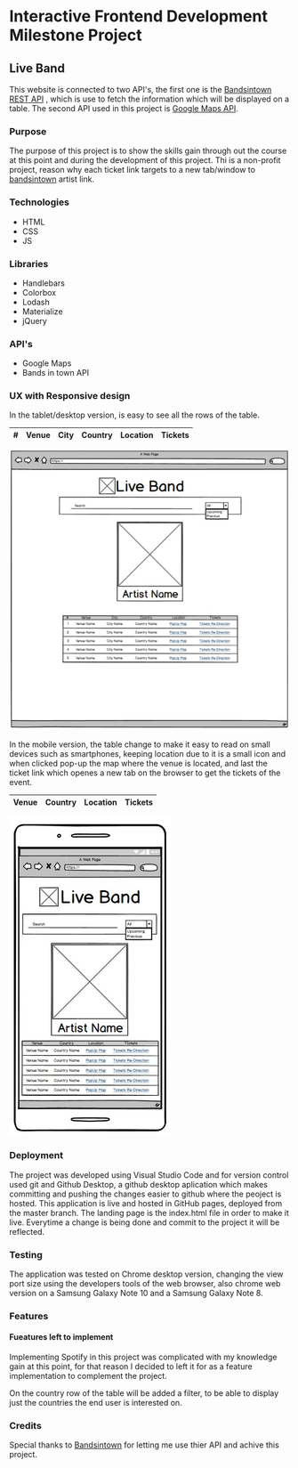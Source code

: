 # Interactive Frontend Development Milestone Project
## Live Band

This website is connected to two API's, the first one is the [Bandsintown REST API](https://www.bandsintown.com/) , which is use to fetch the information which will be displayed on a table. The second API used in this project is [Google Maps API](https://cloud.google.com/maps-platform/).


### Purpose
The purpose of this project is to show the skills gain through out the course at this point and during the development of this project. 
Thi is a non-profit project, reason why each ticket link targets to a new tab/window to [bandsintown](https://www.bandsintown.com/) artist link.

### Technologies
* HTML
* CSS
* JS

### Libraries
* Handlebars
* Colorbox
* Lodash
* Materialize
* jQuery

### API's
* Google Maps
* Bands in town API

### UX with Responsive design
In the tablet/desktop version, is easy to see all the rows of the table.

| # | Venue | City | Country | Location | Tickets |
|---|-------|------|---------|----------|---------|

![Desktop version](wireframe/desktop.jpg)

In the mobile version, the table change to make it easy to read on small devices such as smartphones, keeping location due to it is a small icon and when clicked pop-up the map where the venue is located, and last the ticket link which openes a new tab on the browser to get the tickets of the event.

| Venue | Country | Location | Tickets |
|-------|---------|----------|---------|

![Mobile Version](wireframe/mobile.jpg)


### Deployment
The project was developed using Visual Studio Code and for version control used git and Github Desktop, a github desktop aplication which makes committing and pushing the changes easier to github where the peoject is hosted.
This application is live and hosted in GitHub pages, deployed from the master branch. The landing page is the index.html file in order to make it live. Everytime a change is being done and commit to the project it will be reflected.

### Testing
The application was tested on Chrome desktop version, changing the view port size using the developers tools of the web browser, also chrome web version on a Samsung Galaxy Note 10 and a Samsung Galaxy Note 8. 

### Features
#### Fueatures left to implement
Implementing Spotify in this project was complicated with my knowledge gain at this point, for that reason I decided to left it for as a feature implementation to complement the project.

On the country row of the table will be added a filter, to be able to display just the countries the end user is interested on.

### Credits
Special thanks to [Bandsintown](http://corp.bandsintown.com) for letting me use thier API and achive this project.